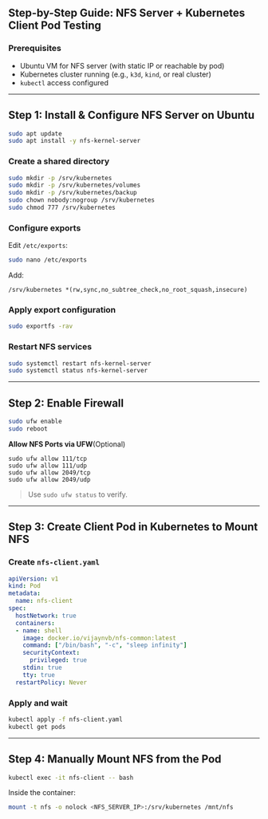 ## Step-by-Step Guide: NFS Server + Kubernetes Client Pod Testing

### Prerequisites

* Ubuntu VM for NFS server (with static IP or reachable by pod)
* Kubernetes cluster running (e.g., `k3d`, `kind`, or real cluster)
* `kubectl` access configured

---

## Step 1: Install & Configure NFS Server on Ubuntu

```bash
sudo apt update
sudo apt install -y nfs-kernel-server
```

### Create a shared directory

```bash
sudo mkdir -p /srv/kubernetes
sudo mkdir -p /srv/kubernetes/volumes
sudo mkdir -p /srv/kubernetes/backup
sudo chown nobody:nogroup /srv/kubernetes
sudo chmod 777 /srv/kubernetes
```

### Configure exports

Edit `/etc/exports`:

```bash
sudo nano /etc/exports
```

Add:

```
/srv/kubernetes *(rw,sync,no_subtree_check,no_root_squash,insecure)
```

### Apply export configuration

```bash
sudo exportfs -rav
```

### Restart NFS services

```bash
sudo systemctl restart nfs-kernel-server
sudo systemctl status nfs-kernel-server
```

---

## Step 2: Enable Firewall

```bash
sudo ufw enable
sudo reboot
```

**Allow NFS Ports via UFW**(Optional)

```
sudo ufw allow 111/tcp
sudo ufw allow 111/udp
sudo ufw allow 2049/tcp
sudo ufw allow 2049/udp
```

> Use `sudo ufw status` to verify.

---

## Step 3: Create Client Pod in Kubernetes to Mount NFS

### Create `nfs-client.yaml`

```yaml
apiVersion: v1
kind: Pod
metadata:
  name: nfs-client
spec:
  hostNetwork: true
  containers:
  - name: shell
    image: docker.io/vijaynvb/nfs-common:latest
    command: ["/bin/bash", "-c", "sleep infinity"]
    securityContext:
      privileged: true
    stdin: true
    tty: true
  restartPolicy: Never
```

### Apply and wait

```bash
kubectl apply -f nfs-client.yaml
kubectl get pods
```

---

## Step 4: Manually Mount NFS from the Pod

```bash
kubectl exec -it nfs-client -- bash
```

Inside the container:

```bash
mount -t nfs -o nolock <NFS_SERVER_IP>:/srv/kubernetes /mnt/nfs
```